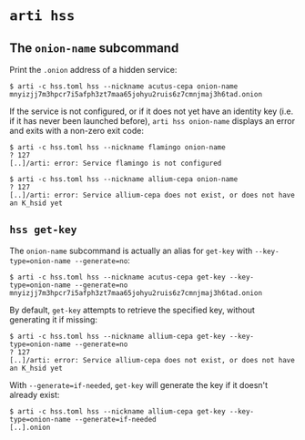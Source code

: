 # `arti hss`

## The `onion-name` subcommand

Print the `.onion` address of a hidden service:

```console
$ arti -c hss.toml hss --nickname acutus-cepa onion-name
mnyizjj7m3hpcr7i5afph3zt7maa65johyu2ruis6z7cmnjmaj3h6tad.onion

```

If the service is not configured, or if it does not yet have an identity key
(i.e. if it has never been launched before), `arti hss onion-name` displays an
error and exits with a non-zero exit code:

```
$ arti -c hss.toml hss --nickname flamingo onion-name
? 127
[..]/arti: error: Service flamingo is not configured

$ arti -c hss.toml hss --nickname allium-cepa onion-name
? 127
[..]/arti: error: Service allium-cepa does not exist, or does not have an K_hsid yet

```

## `hss get-key`

The `onion-name` subcommand is actually an alias for `get-key` with
`--key-type=onion-name --generate=no`:

```console
$ arti -c hss.toml hss --nickname acutus-cepa get-key --key-type=onion-name --generate=no
mnyizjj7m3hpcr7i5afph3zt7maa65johyu2ruis6z7cmnjmaj3h6tad.onion

```

By default, `get-key` attempts to retrieve the specified key, without generating
it if missing:

```
$ arti -c hss.toml hss --nickname allium-cepa get-key --key-type=onion-name --generate=no
? 127
[..]/arti: error: Service allium-cepa does not exist, or does not have an K_hsid yet

```

With `--generate=if-needed`, `get-key` will generate the key if it doesn't
already exist:


```ignore
$ arti -c hss.toml hss --nickname allium-cepa get-key --key-type=onion-name --generate=if-needed
[..].onion
```
